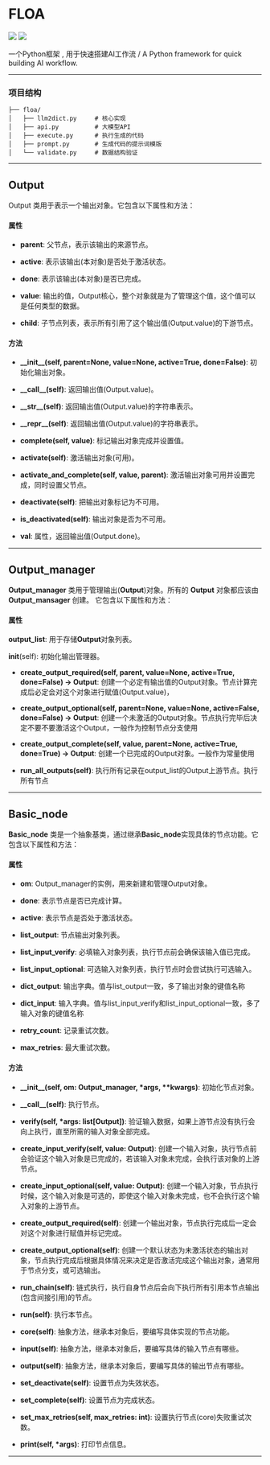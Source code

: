 # FLOA
<span>
<img src=https://img.shields.io/badge/version-0.0.1-blue>
<img src=https://img.shields.io/badge/license-MIT-green>  
</span>


一个Python框架 , 用于快速搭建AI工作流 / A Python framework for quick building AI workflow.

---

### 项目结构
```
├── floa/               
│   ├── llm2dict.py     # 核心实现
│   ├── api.py          # 大模型API
│   ├── execute.py      # 执行生成的代码
│   ├── prompt.py       # 生成代码的提示词模版
│   └── validate.py     # 数据结构验证
```

---

## Output 
Output 类用于表示一个输出对象。它包含以下属性和方法：

#### 属性
- **parent**: 父节点，表示该输出的来源节点。

- **active**: 表示该输出(本对象)是否处于激活状态。

- **done**: 表示该输出(本对象)是否已完成。

- **value**: 输出的值，Output核心，整个对象就是为了管理这个值，这个值可以是任何类型的数据。

- **child**: 子节点列表，表示所有引用了这个输出值(Output.value)的下游节点。

#### 方法
- **\_\_init__(self, parent=None, value=None, active=True, done=False)**: 初始化输出对象。

- **\_\_call__(self)**: 返回输出值(Output.value)。

- **\_\_str__(self)**: 返回输出值(Output.value)的字符串表示。

- **\_\_repr__(self)**: 返回输出值(Output.value)的字符串表示。

- **complete(self, value)**: 标记输出对象完成并设置值。

- **activate(self)**: 激活输出对象(可用)。

- **activate_and_complete(self, value, parent)**: 激活输出对象可用并设置完成，同时设置父节点。

- **deactivate(self)**: 把输出对象标记为不可用。

- **is_deactivated(self)**: 输出对象是否为不可用。

- **val**: 属性，返回输出值(Output.done)。
----
## Output_manager
**Output_manager** 类用于管理输出(**Output**)对象。所有的 **Output** 对象都应该由 **Output_mansager** 创建。 它包含以下属性和方法：

#### 属性
**output_list**: 用于存储**Output**对象列表。

__init__(self): 初始化输出管理器。

- **create_output_required(self, parent, value=None, active=True, done=False) -> Output**: 创建一个必定有输出值的Output对象。节点计算完成后必定会对这个对象进行赋值(Output.value)，

- **create_output_optional(self, parent=None, value=None, active=False, done=False) -> Output**: 创建一个未激活的Output对象。节点执行完毕后决定不要不要激活这个Output，一般作为控制节点分支使用

- **create_output_complete(self, value, parent=None, active=True, done=True) -> Output**: 创建一个已完成的Output对象。一般作为常量使用

- **run_all_outputs(self)**: 执行所有记录在output_list的Output上游节点。执行所有节点

----

## Basic_node 
**Basic_node** 类是一个抽象基类，通过继承**Basic_node**实现具体的节点功能。它包含以下属性和方法：

#### 属性

- **om**: Output_manager的实例，用来新建和管理Output对象。

- **done**: 表示节点是否已完成计算。

- **active**: 表示节点是否处于激活状态。

- **list_output**: 节点输出对象列表。

- **list_input_verify**: 必填输入对象列表，执行节点前会确保该输入值已完成。

- **list_input_optional**: 可选输入对象列表，执行节点时会尝试执行可选输入。

- **dict_output**: 输出字典。值与list_output一致，多了输出对象的键值名称

- **dict_input**: 输入字典。值与list_input_verify和list_input_optional一致，多了输入对象的键值名称

- **retry_count**: 记录重试次数。

- **max_retries**: 最大重试次数。

#### 方法

- **\_\_init__(self, om: Output_manager, *args, \*\*kwargs)**: 初始化节点对象。

- **\_\_call__(self)**: 执行节点。

- **verify(self, *args: list[Output])**: 验证输入数据，如果上游节点没有执行会向上执行，直至所需的输入对象全部完成。

- **create_input_verify(self, value: Output)**: 创建一个输入对象，执行节点前会验证这个输入对象是已完成的，若该输入对象未完成，会执行该对象的上游节点。

- **create_input_optional(self, value: Output)**: 创建一个输入对象，节点执行时候，这个输入对象是可选的，即使这个输入对象未完成，也不会执行这个输入对象的上游节点。

- **create_output_required(self)**: 创建一个输出对象，节点执行完成后一定会对这个对象进行赋值并标记完成。

- **create_output_optional(self)**: 创建一个默认状态为未激活状态的输出对象，节点执行完成后根据具体情况来决定是否激活完成这个输出对象，通常用于节点分支，或可选输出。

- **run_chain(self)**: 链式执行，执行自身节点后会向下执行所有引用本节点输出(包含间接引用)的节点。

- **run(self)**: 执行本节点。

- **core(self)**: 抽象方法，继承本对象后，要编写具体实现的节点功能。

- **input(self)**: 抽象方法，继承本对象后，要编写具体的输入节点有哪些。

- **output(self)**: 抽象方法，继承本对象后，要编写具体的输出节点有哪些。

- **set_deactivate(self)**: 设置节点为失效状态。

- **set_complete(self)**: 设置节点为完成状态。

- **set_max_retries(self, max_retries: int)**: 设置执行节点(core)失败重试次数。

- **print(self, *args)**: 打印节点信息。

----